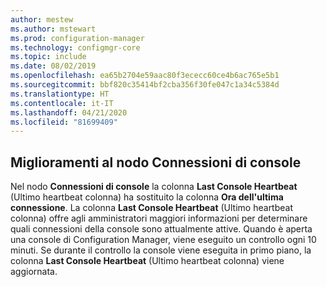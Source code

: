 ```yaml
---
author: mestew
ms.author: mstewart
ms.prod: configuration-manager
ms.technology: configmgr-core
ms.topic: include
ms.date: 08/02/2019
ms.openlocfilehash: ea65b2704e59aac80f3ececc60ce4b6ac765e5b1
ms.sourcegitcommit: bbf820c35414bf2cba356f30fe047c1a34c5384d
ms.translationtype: HT
ms.contentlocale: it-IT
ms.lasthandoff: 04/21/2020
ms.locfileid: "81699409"
---
```

## <a name="improvements-to-console-connections-node"></a>Miglioramenti al nodo Connessioni di console
<!--4923997, 4951240 -->
Nel nodo **Connessioni di console** la colonna **Last Console Heartbeat** (Ultimo heartbeat colonna) ha sostituito la colonna **Ora dell'ultima connessione**. La colonna **Last Console Heartbeat** (Ultimo heartbeat colonna) offre agli amministratori maggiori informazioni per determinare quali connessioni della console sono attualmente attive. Quando è aperta una console di Configuration Manager, viene eseguito un controllo ogni 10 minuti. Se durante il controllo la console viene eseguita in primo piano, la colonna **Last Console Heartbeat** (Ultimo heartbeat colonna) viene aggiornata.